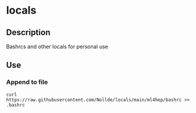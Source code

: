 # locals

## Description

Bashrcs and other locals for personal use

## Use

### Append to file
```
curl https://raw.githubusercontent.com/Nollde/locals/main/ml4hep/bashrc >> .bashrc
```
